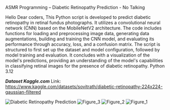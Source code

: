 ASMR Programming – Diabetic Retinopathy Prediction - No Talking




Hello Dear coders,
This Python script is developed to predict diabetic retinopathy in retinal fundus photographs. 
It utilizes a convolutional neural network (CNN) based on the MobileNetV2 architecture. The code includes functions for 
loading and preprocessing image data, generating data augmentations, building and training the CNN model, and evaluating 
its performance through accuracy, loss, and a confusion matrix. The script is structured to first set up the dataset and 
model configuration, followed by model training and evaluation. It concludes with a visualization of the model's predictions, 
providing an understanding of the model's capabilities in classifying retinal images for the presence of diabetic retinopathy.
Python 3.12

***Dataset Kaggle.com***
Link: https://www.kaggle.com/datasets/sovitrath/diabetic-retinopathy-224x224-gaussian-filtered




![Diabetic Retinopathy Prediction](https://github.com/hot-zero/Diabetic-Retinopathy-Prediction/assets/72950401/256aeeba-4268-42ba-9e9d-281620c7c0f0)
![Figure_3](https://github.com/hot-zero/Diabetic-Retinopathy-Prediction/assets/72950401/8aa6f00e-ba4b-433b-ac13-04f00f967ad6)
![Figure_2](https://github.com/hot-zero/Diabetic-Retinopathy-Prediction/assets/72950401/16754607-3b40-4146-97de-66636771f899)
![Figure_1](https://github.com/hot-zero/Diabetic-Retinopathy-Prediction/assets/72950401/d6b70134-ab06-44df-a11d-705b04ea373c)
